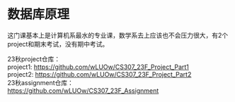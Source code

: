 # 数据库原理
这门课基本上是计算机系最水的专业课，数学系去上应该也不会压力很大，有2个project和期末考试，没有期中考试。

23秋project仓库：\
project1: https://github.com/wLUOw/CS307_23F_Project_Part1 \
project2: https://github.com/wLUOw/CS307_23F_Project_Part2 \
23秋assignment仓库： \
https://github.com/wLUOw/CS307_23F_Assignment